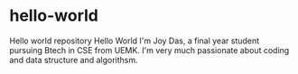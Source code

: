 # hello-world
Hello world repository
Hello World I'm Joy Das, a final year student pursuing Btech in CSE from UEMK. I'm very much passionate about coding and data structure and algorithsm.
